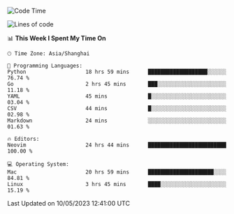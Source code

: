 <!--START_SECTION:waka-->
![Code Time](http://img.shields.io/badge/Code%20Time-1%2C361%20hrs%209%20mins-blue)

![Lines of code](https://img.shields.io/badge/From%20Hello%20World%20I%27ve%20Written-269.5%20thousand%20lines%20of%20code-blue)

📊 **This Week I Spent My Time On** 

```text
🕑︎ Time Zone: Asia/Shanghai

💬 Programming Languages: 
Python                   18 hrs 59 mins      ███████████████████░░░░░░   76.74 % 
Go                       2 hrs 45 mins       ███░░░░░░░░░░░░░░░░░░░░░░   11.18 % 
YAML                     45 mins             █░░░░░░░░░░░░░░░░░░░░░░░░   03.04 % 
CSV                      44 mins             █░░░░░░░░░░░░░░░░░░░░░░░░   02.98 % 
Markdown                 24 mins             ░░░░░░░░░░░░░░░░░░░░░░░░░   01.63 % 

🔥 Editors: 
Neovim                   24 hrs 44 mins      █████████████████████████   100.00 % 

💻 Operating System: 
Mac                      20 hrs 59 mins      █████████████████████░░░░   84.81 % 
Linux                    3 hrs 45 mins       ████░░░░░░░░░░░░░░░░░░░░░   15.19 % 
```


 Last Updated on 10/05/2023 12:41:00 UTC
<!--END_SECTION:waka-->

